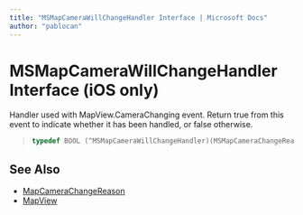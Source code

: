 ```yaml
---
title: "MSMapCameraWillChangeHandler Interface | Microsoft Docs"
author: "pablocan"
---
```


# MSMapCameraWillChangeHandler Interface (iOS only)

Handler used with MapView.CameraChanging event. Return true from this event to indicate whether it has been handled, or false otherwise.

>```objectivec
> typedef BOOL (^MSMapCameraWillChangeHandler)(MSMapCameraChangeReason, MSMapCamera*, BOOL)
>```

## See Also

* [MapCameraChangeReason](../MapCameraChangeReason-enumeration.md)
* [MapView](../MapView-class.md)